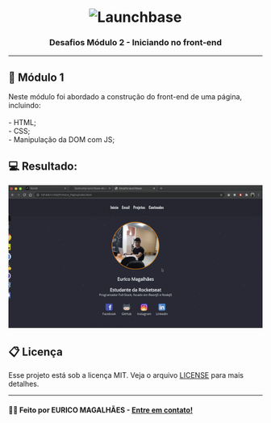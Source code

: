 <h1 align="center">
    <img alt="Launchbase" src="https://storage.googleapis.com/golden-wind/bootcamp-launchbase/logo.png" width="400px" />
</h1>

<h3 align="center">
  Desafios Módulo 2 - Iniciando no front-end
</h3>

<hr>

## 📎 Módulo 1

<p> Neste módulo foi abordado a construção do front-end de uma página, incluindo:<br><br>
- HTML;<br>
- CSS;<br>
- Manipulação da DOM com JS;<br>

## 💻 Resultado:

<p align="center">
<img alt="Launchbase" src="ezgif.com-video-to-gif.gif" width="700px" />
</p>

## 📋 Licença

Esse projeto está sob a licença MIT. Veja o arquivo [LICENSE](../LICENSE) para mais detalhes.

<hr>

#### 🙋‍♂️ Feito por EURICO MAGALHÃES - [Entre em contato!](https://www.linkedin.com/in/eurico-magalh%C3%A3es/)
